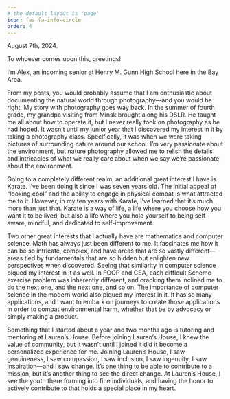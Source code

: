 ```yaml
---
# the default layout is 'page'
icon: fas fa-info-circle
order: 4
---
```


August 7th, 2024.

To whoever comes upon this, greetings! 

I’m Alex, an incoming senior at Henry M. Gunn High School here in the Bay Area. 

From my posts, you would probably assume that I am enthusiastic about documenting the natural world through photography—and you would be right. My story with photography goes way back. In the summer of fourth grade, my grandpa visiting from Minsk brought along his DSLR. He taught me all about how to operate it, but I never really took on photography as he had hoped. It wasn’t until my junior year that I discovered my interest in it by taking a photography class. Specifically, it was when we were taking pictures of surrounding nature around our school. I’m very passionate about the environment, but nature photography allowed me to relish the details and intricacies of what we really care about when we say we’re passionate about the environment. 

Going to a completely different realm, an additional great interest I have is Karate. I’ve been doing it since I was seven years old. The initial appeal of “looking cool” and the ability to engage in physical combat is what attracted me to it. However, in my ten years with Karate, I’ve learned that it’s much more than just that. Karate is a way of life, a life where you choose how you want it to be lived, but also a life where you hold yourself to being self-aware, mindful, and dedicated to self-improvement. 

Two other great interests that I actually have are mathematics and computer science. Math has always just been different to me. It fascinates me how it can be so intricate, complex, and have areas that are so vastly different—areas tied by fundamentals that are so hidden but enlighten new perspectives when discovered. Seeing that similarity in computer science piqued my interest in it as well. In FOOP and CSA, each difficult Scheme exercise problem was inherently different, and cracking them inclined me to do the next one, and the next one, and so on. The importance of computer science in the modern world also piqued my interest in it. It has so many applications, and I want to embark on journeys to create those applications in order to combat environmental harm, whether that be by advocacy or simply making a product.

Something that I started about a year and two months ago is tutoring and mentoring at Lauren’s House. Before joining Lauren’s House, I knew the value of community, but it wasn’t until I joined it did it become a personalized experience for me. Joining Lauren’s House, I saw genuineness, I saw compassion, I saw inclusion, I saw ingenuity, I saw inspiration—and I saw change. It’s one thing to be able to contribute to a mission, but it’s another thing to see the direct change. At Lauren’s House, I see the youth there forming into fine individuals, and having the honor to actively contribute to that holds a special place in my heart.

